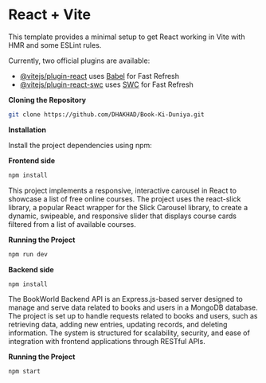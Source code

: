# React + Vite

This template provides a minimal setup to get React working in Vite with HMR and some ESLint rules.

Currently, two official plugins are available:

- [@vitejs/plugin-react](https://github.com/vitejs/vite-plugin-react/blob/main/packages/plugin-react/README.md) uses [Babel](https://babeljs.io/) for Fast Refresh
- [@vitejs/plugin-react-swc](https://github.com/vitejs/vite-plugin-react-swc) uses [SWC](https://swc.rs/) for Fast Refresh




**Cloning the Repository**

```bash
git clone https://github.com/DHAKHAD/Book-Ki-Duniya.git
```

**Installation**

Install the project dependencies using npm:

**Frontend side**

```bash
npm install
```
This project implements a responsive, interactive carousel in React to showcase a list of free online courses. The project uses the react-slick library, a popular React wrapper for the Slick Carousel library, to create a dynamic, swipeable, and responsive slider that displays course cards filtered from a list of available courses.

**Running the Project**

```bash
npm run dev
```
**Backend side**

```bash
npm install
```
The BookWorld Backend API is an Express.js-based server designed to manage and serve data related to books and users in a MongoDB database. The project is set up to handle requests related to books and users, such as retrieving data, adding new entries, updating records, and deleting information. The system is structured for scalability, security, and ease of integration with frontend applications through RESTful APIs.

**Running the Project**

```bash
npm start
```

